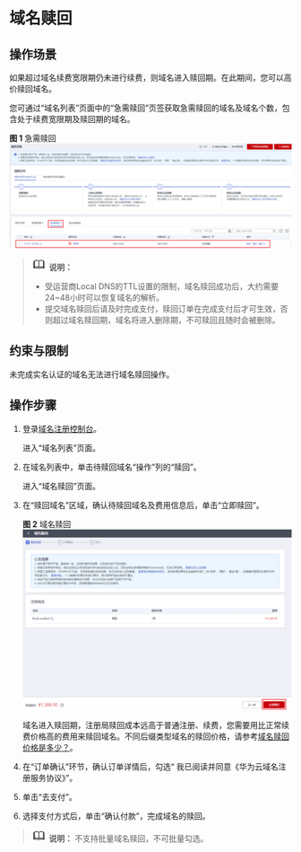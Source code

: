 # 域名赎回<a name="domain_ug_330009"></a>

## 操作场景<a name="section132164413515"></a>

如果超过域名续费宽限期仍未进行续费，则域名进入赎回期。在此期间，您可以高价赎回域名。

您可通过“域名列表”页面中的“急需赎回”页签获取急需赎回的域名及域名个数，包含处于续费宽限期及赎回期的域名。

**图 1**  急需赎回<a name="fig17345192644212"></a>  
![](figures/急需赎回.png "急需赎回")

>![](public_sys-resources/icon-note.gif) **说明：** 
>-   受运营商Local DNS的TTL设置的限制，域名赎回成功后，大约需要24\~48小时可以恢复域名的解析。
>-   提交域名赎回后请及时完成支付，赎回订单在完成支付后才可生效，否则超过域名赎回期，域名将进入删除期，不可赎回且随时会被删除。

## 约束与限制<a name="section9139103794718"></a>

未完成实名认证的域名无法进行域名赎回操作。

## 操作步骤<a name="section688255814510"></a>

1.  登录[域名注册控制台](https://console.huaweicloud.com/domain/?region=cn-north-4#/domain/list)。

    进入“域名列表”页面。

2.  在域名列表中，单击待赎回域名“操作”列的“赎回”。

    进入“域名赎回”页面。

3.  在“赎回域名”区域，确认待赎回域名及费用信息后，单击“立即赎回”。

    **图 2**  域名赎回<a name="fig16141113775612"></a>  
    ![](figures/域名赎回.png "域名赎回")

    域名进入赎回期，注册局赎回成本远高于普通注册、续费，您需要用比正常续费价格高的费用来赎回域名。不同后缀类型域名的赎回价格，请参考[域名赎回价格是多少？](https://support.huaweicloud.com/domain_faq/domain_faq_040403.html)。

4.  在“订单确认”环节，确认订单详情后，勾选“ 我已阅读并同意《华为云域名注册服务协议》”。
5.  单击“去支付”。
6.  选择支付方式后，单击“确认付款”，完成域名的赎回。

>![](public_sys-resources/icon-note.gif) **说明：** 
>不支持批量域名赎回，不可批量勾选。

